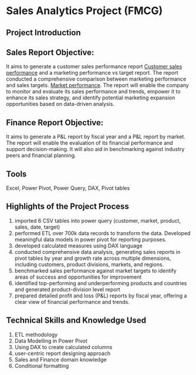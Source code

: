 # Sales Analytics Project (FMCG)
## Project Introduction



## Sales Report Objective:
It aims to generate a customer sales performance report [Customer sales performance](https://github.com/user-attachments/assets/b4641ccc-2323-4016-b76a-5ac2dd60a7a1) and a marketing performance vs target report. The report conducted a comprehensive comparison between marketing performance and sales targets.  [Market performance](https://github.com/user-attachments/assets/8030ca44-5ae9-4b80-a957-a6c71eaefc68). The report will enable the company to monitor and evaluate its sales performance and trends, empower it to enhance its sales strategy, and identify potential marketing expansion opportunities based on data-driven analysis.



## Finance Report Objective:
It aims to generate a P&L report by fiscal year and a P&L report by market. The report will enable the evaluation of its financial performance and support decision-making. It will also aid in benchmarking against industry peers and financial planning.


## Tools 
Excel, Power Pivot, Power Query, DAX, Pivot tables

## Highlights of the Project Process
1. imported 6 CSV tables into power query (customer, market, product, sales, date, target)
2. performed ETL over 700k data records to transform the data. Developed meaningful data models in power pivot for reporting purposes.
3. developed calculated measures using DAX language
4. conducted comprehensive data analysis, generating sales reports in pivot tables by year and growth rate across multiple dimensions, including customers, product divisions, markets, and regions.
5. benchmarked sales performance against market targets to identify areas of success and opportunities for improvement
6. identified top-performing and underperforming products and countries and generated product-division level report
7. prepared detailed profit and loss (P&L) reports by fiscal year, offering a clear view of financial performance and trends.


## Technical Skills and Knowledge Used
1. ETL methodology
2. Data Modelling in Power Pivot
3. Using DAX to create calculated columns
4. user-centric report designing approach
5. Sales and Finance domain knowledge
6. Conditional formatting


